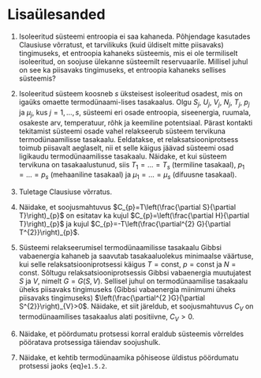 # Lisaülesanded

1. Isoleeritud süsteemi entroopia ei saa kahaneda. Põhjendage kasutades Clausiuse võrratust, et tarvilikuks (kuid üldiselt mitte piisavaks) tingimuseks, et entroopia kahaneks süsteemis, mis ei ole termiliselt isoleeritud, on soojuse ülekanne süsteemilt reservuaarile. Millisel juhul on see ka piisavaks tingimuseks, et entroopia kahaneks sellises süsteemis?

2. Isoleeritud süsteem koosneb $s$ üksteisest isoleeritud osadest, mis on igaüks omaette termodünaami\-lises tasakaalus. Olgu $S_{j}$, $U_{j}$, $V_{j}$, $N_{j}$, $T_{j}$, $p_{j}$ ja $\mu_{j}$, kus $j=1,\ldots , s$, süsteemi eri osade entroopia, siseenergia, ruumala, osakeste arv, temperatuur, rõhk ja keemiline potentsiaal. Pärast kontakti tekitamist süsteemi osade vahel relakseerub süsteem tervikuna termodünaamilisse tasakaalu. Eeldatakse, et relaksatsiooniprotsess toimub piisavalt aeglaselt, nii et selle käigus jäävad süsteemi osad ligikaudu termodünaamilisse tasakaalu. Näidake, et kui süsteem tervikuna on tasakaalustunud, siis $T_{1}=...=T_{s}$ (termiline tasakaal), $p_{1}=...=p_{s}$ (mehaaniline tasakaal) ja $\mu_{1}=...=\mu_{s}$ (difuusne tasakaal).

3. Tuletage Clausiuse võrratus.

4. Näidake, et soojusmahtuvus $C_{p}=T\left(\frac{\partial S}{\partial T}\right)_{p}$ on esitatav ka kujul $C_{p}=\left(\frac{\partial H}{\partial T}\right)_{p}$ ja kujul $C_{p}=-T\left(\frac{\partial^{2} G}{\partial T^{2}}\right)_{p}$.

5. Süsteemi relakseerumisel termodünaamilisse tasakaalu Gibbsi vabaenergia kahaneb ja saavutab tasakaaluolekus minimaalse väärtuse, kui selle relaksatsiooniprotsessi käigus $T=\mathrm{const}$, $p=\mathrm{const}$ ja $N=\mathrm{const}$. Sõltugu relaksatsiooniprotsessis Gibbsi vabaenergia muutujatest $S$ ja $V$, nimelt $G=G(S,V)$. Sellisel juhul on termodünaamilise tasakaalu üheks piisavaks tingimuseks (Gibbsi vabaenergia miinimumi üheks piisavaks tingimuseks) $\left(\frac{\partial^{2 }G}{\partial S^{2}}\right)_{V}>0$. Näidake, et siit järeldub, et soojusmahtuvus $C_{V}$ on termodünaamilises tasakaalus alati positiivne, $C_{V}>0$.

6. Näidake, et pöördumatu protsessi korral eraldub süsteemis võrreldes pööratava protsessiga täiendav soojushulk.

7. Näidake, et kehtib termodünaamika põhiseose üldistus pöördumatu protsessi jaoks {eq}`e1.5.2`.
